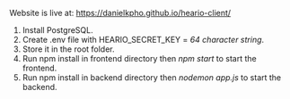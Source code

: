 Website is live at: https://danielkpho.github.io/heario-client/

1. Install PostgreSQL.
2. Create .env file with HEARIO_SECRET_KEY = _64 character string_.
3. Store it in the root folder.
4. Run npm install in frontend directory then _npm start_ to start the frontend.
5. Run npm install in backend directory then _nodemon app.js_ to start the backend.
